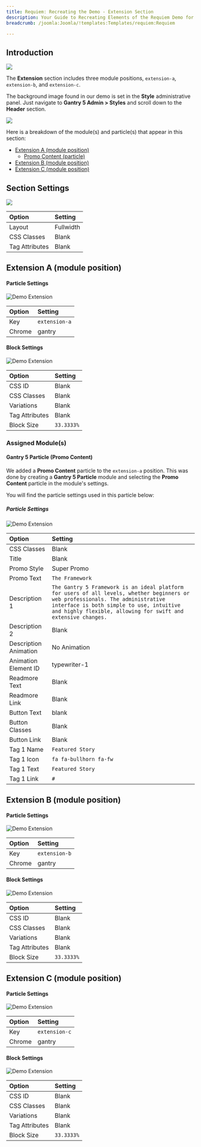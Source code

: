 ```yaml
---
title: Requiem: Recreating the Demo - Extension Section
description: Your Guide to Recreating Elements of the Requiem Demo for Joomla
breadcrumb: /joomla:Joomla/!templates:Templates/requiem:Requiem

---
```


## Introduction

![](assets/demo_9.png)

The **Extension** section includes three module positions, `extension-a`, `extension-b`, and `extension-c`. 

The background image found in our demo is set in the **Style** administrative panel. Just navigate to **Gantry 5 Admin > Styles** and scroll down to the **Header** section.


![](assets/home_extension.png)

Here is a breakdown of the module(s) and particle(s) that appear in this section:

* [Extension A (module position)](#extension-a-(module-position))
    - [Promo Content (particle)](#gantry-5-particle-(promo-content))
* [Extension B (module position)](#extension-b-(module-position))
* [Extension C (module position)](#extension-c-(module-position))

## Section Settings

![](assets/demo_extension_settings.png)

| Option         | Setting   |
| :-----         | :-----    |
| Layout         | Fullwidth |
| CSS Classes    | Blank     |
| Tag Attributes | Blank     |

## Extension A (module position)

#### Particle Settings

![Demo Extension](assets/demo_extension_1.png)

| Option | Setting     |
| :----- | :-----      |
| Key    | `extension-a` |
| Chrome | gantry      |

#### Block Settings

![Demo Extension](assets/demo_extension_2.png)

| Option         | Setting    |
| :-----         | :-----     |
| CSS ID         | Blank      |
| CSS Classes    | Blank      |
| Variations     | Blank      |
| Tag Attributes | Blank      |
| Block Size     | `33.3333%` |

### Assigned Module(s)

#### Gantry 5 Particle (Promo Content)

We added a **Promo Content** particle to the `extension-a` position. This was done by creating a **Gantry 5 Particle** module and selecting the **Promo Content** particle in the module's settings. 

You will find the particle settings used in this particle below:

##### Particle Settings

![Demo Extension](assets/demo_extension_3.png)

| Option                | Setting                                                                                                                                                                                                                                     |
| :-----                | :-----                                                                                                                                                                                                                                      |
| CSS Classes           | Blank                                                                                                                                                                                                                                       |
| Title                 | Blank                                                                                                                                                                                                                                       |
| Promo Style           | Super Promo                                                                                                                                                                                                                                 |
| Promo Text            | `The Framework`                                                                                                                                                                                                                             |
| Description 1         | `The Gantry 5 Framework is an ideal platform for users of all levels, whether beginners or web professionals. The administrative interface is both simple to use, intuitive and highly flexible, allowing for swift and extensive changes.` |
| Description 2         | Blank                                                                                                                                                                                                                                       |
| Description Animation | No Animation                                                                                                                                                                                                                                |
| Animation Element ID  | typewriter-1                                                                                                                                                                                                                                |
| Readmore Text         | Blank                                                                                                                                                                                                                                       |
| Readmore Link         | Blank                                                                                                                                                                                                                                       |
| Button Text           | blank                                                                                                                                                                                                                                       |
| Button Classes        | Blank                                                                                                                                                                                                                                       |
| Button Link           | Blank                                                                                                                                                                                                                                       |
| Tag 1 Name            | `Featured Story`                                                                                                                                                                                                                            |
| Tag 1 Icon            | `fa fa-bullhorn fa-fw`                                                                                                                                                                                                                      |
| Tag 1 Text            | `Featured Story`                                                                                                                                                                                                                            |
| Tag 1 Link            | `#`                                                                                                                                                                                                                                         |

## Extension B (module position)

#### Particle Settings

![Demo Extension](assets/demo_extension_4.png)

| Option | Setting   |
| :----- | :-----    |
| Key    | `extension-b` |
| Chrome | gantry    |

#### Block Settings

![Demo Extension](assets/demo_extension_5.png)

| Option         | Setting    |
| :-----         | :-----     |
| CSS ID         | Blank      |
| CSS Classes    | Blank      |
| Variations     | Blank      |
| Tag Attributes | Blank      |
| Block Size     | `33.3333%` |

## Extension C (module position)

#### Particle Settings

![Demo Extension](assets/demo_extension_6.png)

| Option | Setting      |
| :----- | :-----       |
| Key    | `extension-c` |
| Chrome | gantry       |

#### Block Settings

![Demo Extension](assets/demo_extension_7.png)

| Option         | Setting    |
| :-----         | :-----     |
| CSS ID         | Blank      |
| CSS Classes    | Blank      |
| Variations     | Blank      |
| Tag Attributes | Blank      |
| Block Size     | `33.3333%` |
